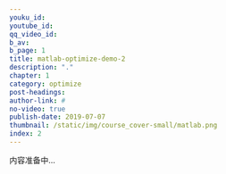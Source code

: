 ```yaml
---
youku_id: 
youtube_id: 
qq_video_id: 
b_av: 
b_page: 1
title: matlab-optimize-demo-2
description: "."
chapter: 1
category: optimize
post-headings:
author-link: #
no-video: true
publish-date: 2019-07-07
thumbnail: /static/img/course_cover-small/matlab.png
index: 2
---
```



内容准备中...
